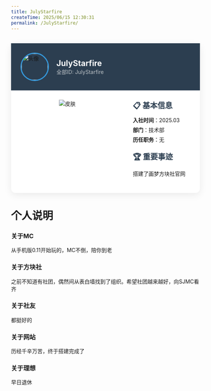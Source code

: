 ```yaml
---
title: JulyStarfire
createTime: 2025/06/15 12:30:31
permalink: /JulyStarfire/
---
```


<!-- 精简版示例 (保留核心结构) -->
<div class="member-card" style="max-width:700px;background:#fff;border-radius:12px;box-shadow:0 5px 20px rgba(0,0,0,0.08);margin:2rem auto">
  <div style="background:#2c3e50;padding:25px;display:flex;align-items:center;gap:20px">
    <img src="https://skin.twinklestars.top/avatar/460?size=36" alt="头像" style="width:70px;height:70px;border-radius:50%;border:3px solid #3498db">
    <div>
      <h2 style="color:#fff;margin:0">JulyStarfire</h2>
      <p style="color:#bdc3c7;margin:0">全部ID: JulyStarfire</p>
    </div>
  </div>
  
  <div style="display:flex;padding:0">
    <div style="flex:0 0 250px;padding:25px;text-align:center">
      <img src="https://skin.twinklestars.top/preview/460?height=150" alt="皮肤" style="max-height:250px">
    </div>
    
<div style="flex:1;padding:25px;display:flex;flex-direction:column;gap:15px">
  <!-- 基本信息区块 -->
  <div>
    <h3 style="font-size:1.25rem;color:#2c3e50;margin:0 0 8px">📋 基本信息</h3>
    <ul style="list-style:none;padding:0;margin:0">
      <li style="margin:6px 0"><strong>入社时间</strong>：2025.03</li>
      <li style="margin:6px 0"><strong>部门</strong>：技术部</li>
      <li style="margin:6px 0"><strong>历任职务</strong>：无</li>
    </ul>
  </div>
  
  <!-- 重要事迹区块 -->
  <div>
    <h3 style="font-size:1.25rem;color:#2c3e50;margin:0 0 8px">🏆 重要事迹</h3>
    <p style="line-height:1.6">搭建了画梦方块社官网</p>
  </div>
</div>
  </div>
</div>



 # 个人说明


### 关于MC
从手机版0.11开始玩的，MC不倒，陪你到老

### 关于方块社
之前不知道有社团，偶然间从表白墙找到了组织。希望社团越来越好，向SJMC看齐

### 关于社友
都挺好的

### 关于网站
历经千辛万苦，终于搭建完成了

### 关于理想
早日退休
